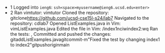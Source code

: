 * 1 Logged into `ieng6`: `ssh<space>myusername@ieng6.ucsd.edu<enter>`
* 2 Ran vimtutor: vimtutor<enter> 
Cloned the repository: git<space>clone<space>https://github.com/ucsd-cse15l-s24/lab7<enter>
Navigated to the repository: cd<space>lab7<enter>
Opened ListExamples.java in Vim: vim<space>ListExamples.java<enter>
Edited the file in Vim: /index1<enter>n<esc>ciwindex2<esc>:wq<enter>
Ran the tests: <up><up><up><up><enter>, <up><up><up><up><enter>
Committed and pushed the changes: git<space>add<space>ListExamples.java<enter>git<space>commit<space>-m<space>"Fixed the test by changing index1 to index2"<enter>git<space>push<space>origin<space>main<enter>
